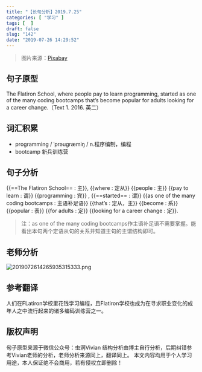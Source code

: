 ```yaml
---
title: "【长句分析】2019.7.25"
categories: [ "学习" ]
tags: [  ]
draft: false
slug: "142"
date: "2019-07-26 14:29:52"
---
```


> 图片来源：<a href="https://pixabay.com/zh/?utm_source=link-attribution&amp;utm_medium=referral&amp;utm_campaign=image&amp;utm_content=965028">Pixabay</a>

## 句子原型
The Flatiron School, where people pay to learn programming, started as one of the many coding bootcamps that’s become popular for adults looking for a career change.（Text 1. 2016. 英二） 

## 词汇积累
- programming / ˈprəuɡræmiŋ / n.程序编制，编程
- bootcamp 新兵训练营


## 句子分析
{{==The Flatiron School== : 主}}, {{where : 定从}} {{people : 主}} {{pay to learn : 谓}} {{programming : 宾}} , {{==started== : 谓}} {{as one of the many coding bootcamps : 主语补足语}} {{that’s : 定从，主}} {{become : 系}} {{popular : 表}} {{for adults : 定}} {{looking for a career change : 定}}.
> 注：as one of the many coding bootcamps作主语补足语不需要掌握。能看出本句两个定语从句的关系并知道主句的主谓结构即可。

## 老师分析
![2019072614265935315333.png](http://frytea-data.test.upcdn.net/2019072614265935315333.png)

## 参考翻译
人们在FLatiron学校里花钱学习编程，且Flatiron学校也成为在寻求职业变化的成年人之中流行起来的诸多编码训练营之一。


## 版权声明
句子原型来源于微信公众号：虫洞Vivian
结构分析由博主自行分析，后期纠错参考Vivian老师的分析，老师分析来源同上，翻译同上。
本文内容均用于个人学习用途，本人保证绝不会商用，若有侵权立即删除！
